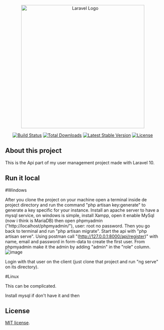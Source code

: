 <p align="center"><a href="https://laravel.com" target="_blank"><img src="https://raw.githubusercontent.com/laravel/art/master/logo-lockup/5%20SVG/2%20CMYK/1%20Full%20Color/laravel-logolockup-cmyk-red.svg" width="400" alt="Laravel Logo"></a></p>

<p align="center">
<a href="https://github.com/laravel/framework/actions"><img src="https://github.com/laravel/framework/workflows/tests/badge.svg" alt="Build Status"></a>
<a href="https://packagist.org/packages/laravel/framework"><img src="https://img.shields.io/packagist/dt/laravel/framework" alt="Total Downloads"></a>
<a href="https://packagist.org/packages/laravel/framework"><img src="https://img.shields.io/packagist/v/laravel/framework" alt="Latest Stable Version"></a>
<a href="https://packagist.org/packages/laravel/framework"><img src="https://img.shields.io/packagist/l/laravel/framework" alt="License"></a>
</p>

## About this project

This is the Api part of my user management project made with Laravel 10.

## Run it local

#Windows

After you clone the project on your machine open a terminal inside de project directory and run the command "php artisan key:generate" to generate a key specific for your instance.
Install an apache server to have a mysql service, on windows is simple, install Xampp, open it enable MySql (now i think is MariaDB) then open phpmyadmin ("http://localhost/phpmyadmin/"), user: root no password.
Then you go back to terminal and run "php artisan migrate". 
Start the api with "php artisan serve".
Using postman call "(http://127.0.0.1:8000/api/register)" with name, email and password in form-data to create the first user. From phpmyadmin make it the admin by adding "admin" in the "role" column.
![image](https://github.com/user-attachments/assets/17345f7c-a232-4fe3-ad22-2e3675245aae)

Login with that user on the client (just clone that project and run "ng serve" on its directory).

#Linux

This can be complicated.

Install mysql if don't have it and then 

## License

[MIT license](https://opensource.org/licenses/MIT).
